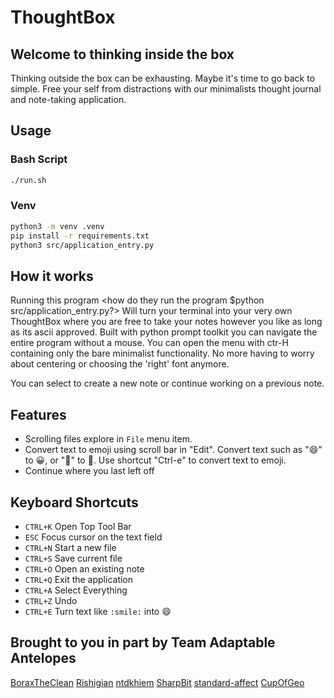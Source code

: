 # ThoughtBox

## Welcome to thinking inside the box
Thinking outside the box can be exhausting.
Maybe it's time to go back to simple.
Free your self from distractions with our minimalists thought journal and note-taking application.

## Usage

### Bash Script
```bash
./run.sh
```

### Venv
```bash
python3 -m venv .venv
pip install -r requirements.txt
python3 src/application_entry.py
```
## How it works

Running this program <how do they run the program $python src/application_entry.py?> Will turn your terminal
into your very own ThoughtBox where you are free to take your notes however you like as long as its ascii approved.
Built with python prompt toolkit you can navigate the entire program without a mouse.
You can open the menu with ctr-H containing only the bare minimalist functionality.
No more having to worry about centering or choosing the 'right' font anymore.

You can select to create a new note or continue working on a previous note.


## Features
- Scrolling files explore in `File` menu item.
- Convert text to emoji using scroll bar in "Edit". Convert text such as ":smile:" to 😀, or ":eggplant:" to 🍆. Use shortcut "Ctrl-e" to convert text to emoji.
- Continue where you last left off

## Keyboard Shortcuts
- `CTRL+K` Open Top Tool Bar
- `ESC` Focus cursor on the text field
- `CTRL+N` Start a new file
- `CTRL+S` Save current file
- `CTRL+O` Open an existing note
- `CTRL+Q` Exit the application
- `CTRL+A` Select Everything
- `CTRL+Z` Undo
- `CTRL+E` Turn text like `:smile:` into :smile:


## Brought to you in part by Team Adaptable Antelopes
[BoraxTheClean](https://github.com/BoraxTheClean)
[Rishigian](https://github.com/rishigian)
[ntdkhiem](https://github.com/ntdkhiem)
[SharpBit](https://github.com/SharpBit)
[standard-affect](https://github.com/standard-affect)
[CupOfGeo](https://github.com/CupOfGeo)
